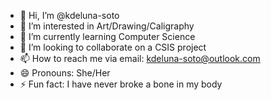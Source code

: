 - 👋 Hi, I’m @kdeluna-soto
- 👀 I’m interested in Art/Drawing/Caligraphy
- 🌱 I’m currently learning Computer Science
- 💞️ I’m looking to collaborate on a CSIS project
- 📫 How to reach me via email: kdeluna-soto@outlook.com
- 😄 Pronouns: She/Her
- ⚡ Fun fact: I have never broke a bone in my body

<!---
kdeluna-soto/kdeluna-soto is a ✨ special ✨ repository because its `README.md` (this file) appears on your GitHub profile.
You can click the Preview link to take a look at your changes.
--->
